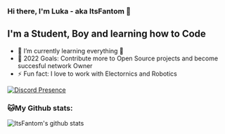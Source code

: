 ### Hi there, I'm Luka - aka ItsFantom 👋

## I'm a Student, Boy and learning how to Code

- 🌱 I’m currently learning everything 🤣
- 🥅 2022 Goals: Contribute more to Open Source projects and become succesful network Owner
- ⚡ Fun fact: I love to work with Electornics and Robotics

[![Discord Presence](https://lanyard.cnrad.dev/api/803941439083642890)](https://discord.com/users/821975119404335124)


### 🐱My Github stats:
![ItsFantom's github stats](https://github-readme-stats.vercel.app/api?username=ItsFantom&count_private=true&show_icons=true&title_color=ffc857&icon_color=8ac926&text_color=daf7dc&bg_color=151515&hide=["stars"])
